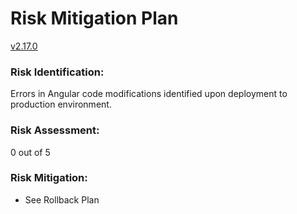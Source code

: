 # Risk Mitigation Plan

[v2.17.0](https://github.com/USDOT-SDC/sdc-dot-webportal/tree/2.16.0)


### Risk Identification:
 Errors in Angular code modifications identified upon deployment to production environment.

### Risk Assessment: 
0 out of 5

### Risk Mitigation: 
- See Rollback Plan
